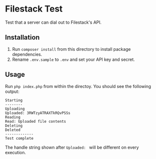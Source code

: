 # Filestack Test

Test that a server can dial out to Filestack's API.

## Installation

1. Run `composer install` from this directory to install package dependencies.
2. Rename `.env.sample` to `.env` and set your API key and secret.

## Usage

Run `php index.php` from within the directoy.  You should see the following output:

```
Starting
--------
Uploading
Uploaded: 3RWTzyATRAXTkRQvPSSs
Reading
Read: Uploaded file contents
Deleting
Deleted
-------------
Test complete
```

The handle string shown after `Uploaded: ` will be different on every execution.
